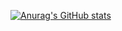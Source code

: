 [![Anurag's GitHub stats](https://github-readme-stats.vercel.app/api?username=pedrobalen)](https://github.com/anuraghazra/github-readme-stats)
